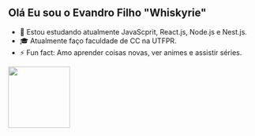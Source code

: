 ## Olá Eu sou o Evandro Filho "Whiskyrie"
- 📓 Estou estudando atualmente JavaScprit, React.js, Node.js e Nest.js.
- 🎓 Atualmente faço faculdade de CC na UTFPR.
- ⚡ Fun fact: Amo aprender coisas novas, ver animes e assistir séries.
<a href="https://github.com/anuraghazra/convoychat">
  <img height=125 align="center" src="https://github-readme-stats.vercel.app/api/top-langs?username=Whiskyrie&layout=compact&langs_count=8&card_width=250&theme=shadow_red&border_radius=6.5" />
</a>
